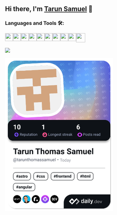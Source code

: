 ## Hi there, I'm [Tarun Samuel][website] 👋

### Languages and Tools 🛠:
[<img src="https://cdn.jsdelivr.net/gh/devicons/devicon/icons/html5/html5-original.svg"  align="left" height="26px" width="26px" />][html]
[<img src="https://cdn.jsdelivr.net/gh/devicons/devicon/icons/css3/css3-original.svg" width="26px" align="left" height="26px" />][css3]
[<img src="https://cdn.jsdelivr.net/gh/devicons/devicon/icons/javascript/javascript-original.svg" height="26px" width="26px" align="left" />][js] 
[<img src="https://cdn.jsdelivr.net/gh/devicons/devicon/icons/react/react-original.svg" width="26px" align="left" height="26px" />][react]
[<img src="https://cdn.jsdelivr.net/gh/devicons/devicon@latest/icons/tailwindcss/tailwindcss-original.svg" width="26px" align="left" height="26px" />][tailwind]
[<img src="https://cdn.jsdelivr.net/gh/devicons/devicon/icons/mongodb/mongodb-original.svg" width="26px" align="left" height="26px" />](https://www.mongodb.com/)
[<img src="https://cdn.jsdelivr.net/gh/devicons/devicon/icons/express/express-original.svg" width="26px" align="left" height="26px" />](https://expressjs.com/)
[<img src="https://cdn.jsdelivr.net/gh/devicons/devicon/icons/nodejs/nodejs-original.svg" width="26px" align="left" height="26px" />](https://nodejs.org/en/)
[<img src="https://cdn.jsdelivr.net/gh/devicons/devicon/icons/git/git-original.svg" width="26px" align="left" height="26px" />](https://git-scm.com/)
[<img src="https://cdn.jsdelivr.net/gh/devicons/devicon/icons/nextjs/nextjs-original.svg" width="30px" align="left" height="30px" />
](https://nextjs.org/)
<br />
<br />

<img src="https://github-readme-stats.vercel.app/api?username=tarunsamuel7&show_icons=true&theme=dark"/>

[website]: https://tarunsamuel7.github.io/
[html]: https://html.com/
[css3]: https://www.w3schools.com/css/
[nodejs]: https://nodejs.org/en/
[js]: https://www.javascript.com/
[react]: https://reactjs.org/
[git]: https://git-scm.com/
[tailwind]: https://tailwindcss.com/

<!--
**tarunsamuel7/tarunsamuel7** is a ✨ _special_ ✨ repository because its `README.md` (this file) appears on your GitHub profile.

Here are some ideas to get you started:

- 🔭 I’m currently working on ...
- 🌱 I’m currently learning ...
- 👯 I’m looking to collaborate on ...
- 🤔 I’m looking for help with ...
- 💬 Ask me about ...
- 📫 How to reach me: ...
- 😄 Pronouns: ...
- ⚡ Fun fact: ...
-->


<a href="https://app.daily.dev/tarunthomassamuel"><img src="./devcard.png" width="356" alt="Tarun Samuel's Dev Card"/></a>
